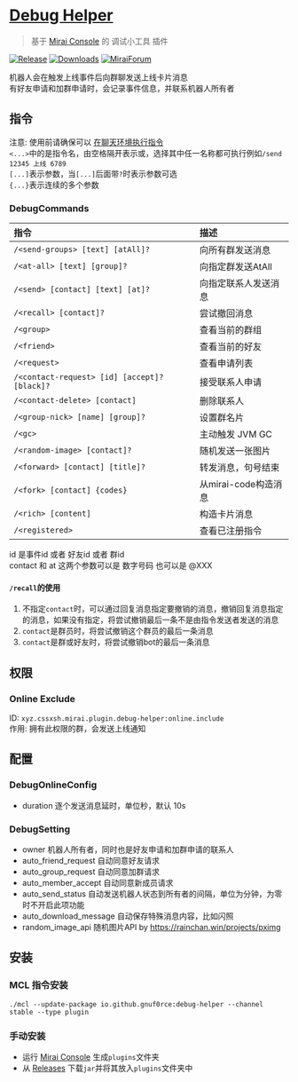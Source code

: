 # [Debug Helper](https://github.com/gnuf0rce/debug-helper)

> 基于 [Mirai Console](https://github.com/mamoe/mirai-console) 的 调试小工具 插件

[![Release](https://img.shields.io/github/v/release/gnuf0rce/debug-helper)](https://github.com/gnuf0rce/debug-helper/releases)
[![Downloads](https://img.shields.io/github/downloads/gnuf0rce/debug-helper/total)](https://shields.io/category/downloads)
[![MiraiForum](https://img.shields.io/badge/post-on%20MiraiForum-yellow)](https://mirai.mamoe.net/topic/452)

机器人会在触发上线事件后向群聊发送上线卡片消息  
有好友申请和加群申请时，会记录事件信息，并联系机器人所有者  

## 指令

注意: 使用前请确保可以 [在聊天环境执行指令](https://github.com/project-mirai/chat-command)   
`<...>`中的是指令名，由空格隔开表示或，选择其中任一名称都可执行例如`/send 12345 上线 6789`  
`[...]`表示参数，当`[...]`后面带`?`时表示参数可选  
`{...}`表示连续的多个参数

### DebugCommands

| 指令                                           | 描述              |
|:---------------------------------------------|:----------------|
| `/<send-groups> [text] [atAll]?`             | 向所有群发送消息        |
| `/<at-all> [text] [group]?`                  | 向指定群发送AtAll     |
| `/<send> [contact] [text] [at]?`             | 向指定联系人发送消息      |
| `/<recall> [contact]?`                       | 尝试撤回消息          |
| `/<group>`                                   | 查看当前的群组         |
| `/<friend>`                                  | 查看当前的好友         |
| `/<request>`                                 | 查看申请列表          |
| `/<contact-request> [id] [accept]? [black]?` | 接受联系人申请         |
| `/<contact-delete> [contact]`                | 删除联系人           |
| `/<group-nick> [name] [group]?`              | 设置群名片           |
| `/<gc>`                                      | 主动触发 JVM GC     |
| `/<random-image> [contact]?`                 | 随机发送一张图片        |
| `/<forward> [contact] [title]?`              | 转发消息，句号结束       |
| `/<fork> [contact] {codes}`                  | 从mirai-code构造消息 |
| `/<rich> [content]`                          | 构造卡片消息          |
| `/<registered>`                              | 查看已注册指令         |

id 是事件id 或者 好友id 或者 群id  
contact 和 at 这两个参数可以是 数字号码 也可以是 @XXX  
#### `/recall`的使用
1. 不指定`contact`时，可以通过回复消息指定要撤销的消息，撤销回复消息指定的消息，如果没有指定，将尝试撤销最后一条不是由指令发送者发送的消息
2. `contact`是群员时，将尝试撤销这个群员的最后一条消息
3. `contact`是群或好友时，将尝试撤销bot的最后一条消息

## 权限

### Online Exclude

ID: `xyz.cssxsh.mirai.plugin.debug-helper:online.include`  
作用: 拥有此权限的群，会发送上线通知

## 配置

### DebugOnlineConfig

* duration 逐个发送消息延时，单位秒，默认 10s

### DebugSetting

* owner 机器人所有者，同时也是好友申请和加群申请的联系人
* auto_friend_request 自动同意好友请求
* auto_group_request 自动同意加群请求
* auto_member_accept 自动同意新成员请求
* auto_send_status 自动发送机器人状态到所有者的间隔，单位为分钟，为零时不开启此项功能
* auto_download_message 自动保存特殊消息内容，比如闪照
* random_image_api 随机图片API by <https://rainchan.win/projects/pximg>

## 安装

### MCL 指令安装

`./mcl --update-package io.github.gnuf0rce:debug-helper --channel stable --type plugin`

### 手动安装

* 运行 [Mirai Console](https://github.com/mamoe/mirai-console) 生成`plugins`文件夹
* 从 [Releases](https://github.com/gnuf0rce/debug-helper/releases) 下载`jar`并将其放入`plugins`文件夹中
